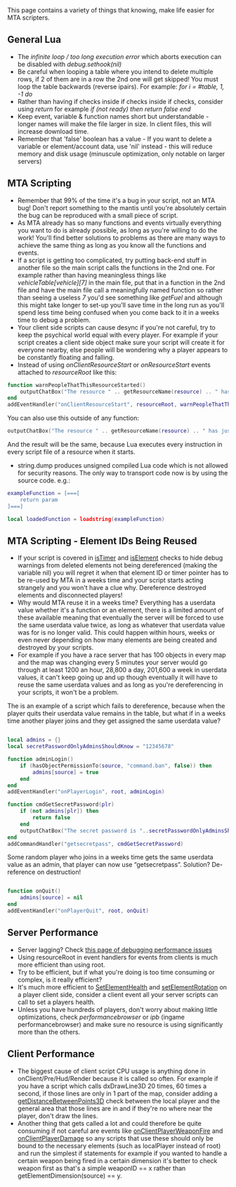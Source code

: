 This page contains a variety of things that knowing, make life easier for MTA scripters.

General Lua
-----------

-   The *infinite loop / too long execution error* which aborts execution can be disabled with *debug.sethook(nil)*
-   Be careful when looping a table where you intend to delete multiple rows, if 2 of them are in a row the 2nd one will get skipped! You must loop the table backwards (reverse ipairs). For example: *for i = \#table, 1, -1 do*
-   Rather than having if checks inside if checks inside if checks, consider using *return* for example *if (not ready) then return false end*
-   Keep event, variable & function names short but understandable - longer names will make the file larger in size. In client files, this will increase download time.
-   Remember that 'false' boolean has a value - If you want to delete a variable or element/account data, use 'nil' instead - this will reduce memory and disk usage (minuscule optimization, only notable on larger servers)

MTA Scripting
-------------

-   Remember that 99% of the time it's a bug in your script, not an MTA bug! Don't report something to the mantis until you're absolutely certain the bug can be reproduced with a small piece of script.
-   As MTA already has so many functions and events virtually everything you want to do is already possible, as long as you're willing to do the work! You'll find better solutions to problems as there are many ways to achieve the same thing as long as you know all the functions and events.
-   If a script is getting too complicated, try putting back-end stuff in another file so the main script calls the functions in the 2nd one. For example rather than having meaningless things like *vehicleTable\[vehicle\]\[7\]* in the main file, put that in a function in the 2nd file and have the main file call a meaningfully named function so rather than seeing a useless *7* you'd see something like *getFuel* and although this might take longer to set-up you'll save time in the long run as you'll spend less time being confused when you come back to it in a weeks time to debug a problem.
-   Your client side scripts can cause desync if you're not careful, try to keep the psychical world equal with every player. For example if your script creates a client side object make sure your script will create it for everyone nearby, else people will be wondering why a player appears to be constantly floating and falling.
-   Instead of using *onClientResourceStart* or *onResourceStart* events attached to *resourceRoot* like this:

``` lua
function warnPeopleThatThisResourceStarted()
    outputChatBox("The resource " .. getResourceName(resource) .. " has just started!", 0, 255, 0)
end
addEventHandler("onClientResourceStart", resourceRoot, warnPeopleThatThisResourceStarted)
```

You can also use this outside of any function:

``` lua
outputChatBox("The resource " .. getResourceName(resource) .. " has just started!", 0, 255, 0)
```

And the result will be the same, because Lua executes every instruction in every script file of a resource when it starts.

-   string.dump produces unsigned compiled Lua code which is not allowed for security reasons. The only way to transport code now is by using the source code. e.g.:

``` lua
exampleFunction = [===[
    return param
]===]

local loadedFunction = loadstring(exampleFunction)
```

MTA Scripting - Element IDs Being Reused
----------------------------------------

-   If your script is covered in [isTimer](/isTimer.md "wikilink") and [isElement](/isElement.md "wikilink") checks to hide debug warnings from deleted elements not being dereferenced (making the variable nil) you will regret it when that element ID or timer pointer has to be re-used by MTA in a weeks time and your script starts acting strangely and you won't have a clue why. Dereference destroyed elements and disconnected players!
-   Why would MTA reuse it in a weeks time? Everything has a userdata value whether it's a function or an element, there is a limited amount of these available meaning that eventually the server will be forced to use the same userdata value twice, as long as whatever that userdata value was for is no longer valid. This could happen within hours, weeks or even never depending on how many elements are being created and destroyed by your scripts.
-   For example if you have a race server that has 100 objects in every map and the map was changing every 5 minutes your server would go through at least 1200 an hour, 28,800 a day, 201,600 a week in userdata values, it can't keep going up and up though eventually it will have to reuse the same userdata values and as long as you're dereferencing in your scripts, it won't be a problem.

The is an example of a script which fails to dereference, because when the player quits their userdata value remains in the table, but what if in a weeks time another player joins and they get assigned the same userdata value?

``` lua

local admins = {}
local secretPasswordOnlyAdminsShouldKnow = "12345678"

function adminLogin()
    if (hasObjectPermissionTo(source, "command.ban", false)) then
        admins[source] = true
    end
end
addEventHandler("onPlayerLogin", root, adminLogin)

function cmdGetSecretPassword(plr)
    if (not admins[plr]) then
        return false
    end
    outputChatBox("The secret password is "..secretPasswordOnlyAdminsShouldKnow, plr)
end
addCommandHandler("getsecretpass", cmdGetSecretPassword)
```

Some random player who joins in a weeks time gets the same userdata value as an admin, that player can now use “getsecretpass”. Solution? De-reference on destruction!

``` lua

function onQuit()
    admins[source] = nil
end
addEventHandler("onPlayerQuit", root, onQuit)
```

Server Performance
------------------

-   Server lagging? Check [this page of debugging performance issues](/Debugging#Debugging_Performance_Issues.md "wikilink")
-   Using resourceRoot in event handlers for events from clients is much more efficient than using root.
-   Try to be efficient, but if what you're doing is too time consuming or complex, is it really efficient?
-   It's much more efficient to [SetElementHealth](/SetElementHealth.md "wikilink") and [setElementRotation](/setElementRotation.md "wikilink") on a player client side, consider a client event all your server scripts can call to set a players health.
-   Unless you have hundreds of players, don't worry about making little optimizations, check *performancebrowser* or *ipb* (ingame performancebrowser) and make sure no resource is using significantly more than the others.

Client Performance
------------------

-   The biggest cause of client script CPU usage is anything done in onClient/Pre/Hud/Render because it is called so often. For example if you have a script which calls dxDrawLine3D 20 times, 60 times a second, if those lines are only in 1 part of the map, consider adding a [getDistanceBetweenPoints3D](/getDistanceBetweenPoints3D.md "wikilink") check between the local player and the general area that those lines are in and if they're no where near the player, don't draw the lines.
-   Another thing that gets called a lot and could therefore be quite consuming if not careful are events like [onClientPlayerWeaponFire](/onClientPlayerWeaponFire.md "wikilink") and [onClientPlayerDamage](/onClientPlayerDamage.md "wikilink") so any scripts that use these should only be bound to the necessary elements (such as localPlayer instead of root) and run the simplest if statements for example if you wanted to handle a certain weapon being fired in a certain dimension it's better to check weapon first as that's a simple weaponID == x rather than getElementDimension(source) == y.
